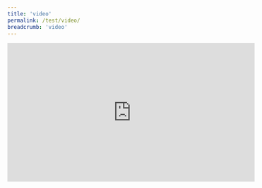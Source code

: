 ```yaml
---
title: 'video'
permalink: /test/video/
breadcrumb: 'video'
---
```

 <div class="video-container">
<iframe width="560" height="315" src="https://www.youtube.com/embed/TgS6vTnweNU" frameborder="0" allow="accelerometer; autoplay; encrypted-media; gyroscope; picture-in-picture" allowfullscreen></iframe></div>

